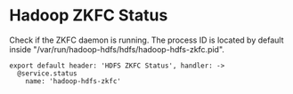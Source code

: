 
# Hadoop ZKFC Status

Check if the ZKFC daemon is running. The process ID is located by default
inside "/var/run/hadoop-hdfs/hdfs/hadoop-hdfs-zkfc.pid".

    export default header: 'HDFS ZKFC Status', handler: ->
      @service.status
        name: 'hadoop-hdfs-zkfc'

